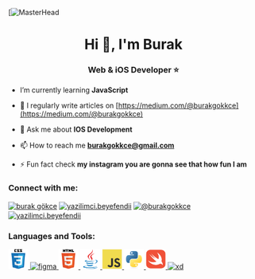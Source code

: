 [![MasterHead](https://www.google.com/search?q=programming&tbm=isch&ved=2ahUKEwjt-PT597mEAxWlkicCHVC1D94Q2-cCegQIABAA&oq=programming&gs_lp=EgNpbWciC3Byb2dyYW1taW5nMgoQABiABBiKBRhDMgUQABiABDIFEAAYgAQyBRAAGIAEMgUQABiABDIFEAAYgAQyBRAAGIAEMgUQABiABDIFEAAYgAQyBRAAGIAESM0XUIQIWKgWcAB4AJABAJgBqAGgAcQMqgEEMC4xMrgBA8gBAPgBAYoCC2d3cy13aXotaW1nwgIHEAAYgAQYE8ICCBAAGAcYHhgTwgIEECMYJ8ICCBAAGIAEGLEDiAYB&sclient=img&ei=bp3UZe2JNqWlnsEP0Oq-8A0&bih=629&biw=1280&rlz=1C5CHFA_enTR1070TR1071#imgrc=dI0lUruf06447M)

<h1 align="center">Hi 👋, I'm Burak</h1>
<h3 align="center">Web & iOS Developer ⭐️</h3>

- I’m currently learning **JavaScript**

- 📝 I regularly write articles on [https://medium.com/@burakgokkce](https://medium.com/@burakgokkce)

- 💬 Ask me about **IOS Development**

- 📫 How to reach me **burakgokkce@gmail.com**

- ⚡️ Fun fact check **my instagram you are gonna see that how fun I am**

<h3 align="left">Connect with me:</h3>
<p align="left">
<a href="https://linkedin.com/in/burak gökce" target="blank"><img align="center" src="https://raw.githubusercontent.com/rahuldkjain/github-profile-readme-generator/master/src/images/icons/Social/linked-in-alt.svg" alt="burak gökce" height="30" width="40" /></a>
<a href="https://instagram.com/yazilimci.beyefendii" target="blank"><img align="center" src="https://raw.githubusercontent.com/rahuldkjain/github-profile-readme-generator/master/src/images/icons/Social/instagram.svg" alt="yazilimci.beyefendii" height="30" width="40" /></a>
<a href="https://medium.com/@burakgokkce" target="blank"><img align="center" src="https://raw.githubusercontent.com/rahuldkjain/github-profile-readme-generator/master/src/images/icons/Social/medium.svg" alt="@burakgokkce" height="30" width="40" /></a>
<a href="https://www.youtube.com/c/yazilimci.beyefendii" target="blank"><img align="center" src="https://raw.githubusercontent.com/rahuldkjain/github-profile-readme-generator/master/src/images/icons/Social/youtube.svg" alt="yazilimci.beyefendii" height="30" width="40" /></a>
</p>

<h3 align="left">Languages and Tools:</h3>
<p align="left"> <a href="https://www.w3schools.com/css/" target="_blank" rel="noreferrer"> <img src="https://raw.githubusercontent.com/devicons/devicon/master/icons/css3/css3-original-wordmark.svg" alt="css3" width="40" height="40"/> </a> <a href="https://www.figma.com/" target="_blank" rel="noreferrer"> <img src="https://www.vectorlogo.zone/logos/figma/figma-icon.svg" alt="figma" width="40" height="40"/> </a> <a href="https://www.w3.org/html/" target="_blank" rel="noreferrer"> <img src="https://raw.githubusercontent.com/devicons/devicon/master/icons/html5/html5-original-wordmark.svg" alt="html5" width="40" height="40"/> </a> <a href="https://www.java.com" target="_blank" rel="noreferrer"> <img src="https://raw.githubusercontent.com/devicons/devicon/master/icons/java/java-original.svg" alt="java" width="40" height="40"/> </a> <a href="https://developer.mozilla.org/en-US/docs/Web/JavaScript" target="_blank" rel="noreferrer"> <img src="https://raw.githubusercontent.com/devicons/devicon/master/icons/javascript/javascript-original.svg" alt="javascript" width="40" height="40"/> </a> <a href="https://www.python.org" target="_blank" rel="noreferrer"> <img src="https://raw.githubusercontent.com/devicons/devicon/master/icons/python/python-original.svg" alt="python" width="40" height="40"/> </a> <a href="https://developer.apple.com/swift/" target="_blank" rel="noreferrer"> <img src="https://raw.githubusercontent.com/devicons/devicon/master/icons/swift/swift-original.svg" alt="swift" width="40" height="40"/> </a> <a href="https://www.adobe.com/products/xd.html" target="_blank" rel="noreferrer"> <img src="https://cdn.worldvectorlogo.com/logos/adobe-xd.svg" alt="xd" width="40" height="40"/> </a> </p>
